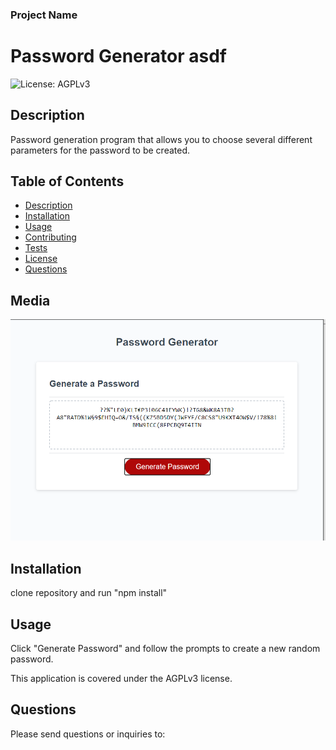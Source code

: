 
### Project Name 
# Password Generator asdf 
![License: AGPLv3](https://img.shields.io/badge/License-AGPLv3-blue.svg)
## Description
Password generation program that allows you to choose several different parameters for the password to be created.  
## Table of Contents  
- [Description](#description)
- [Installation](#installation)
- [Usage](#usage)
- [Contributing](#contributing)
- [Tests](#tests)
- [License](#license)
- [Questions](#questions)  
## Media
![Screenshot](./password.png)  
## Installation  
clone repository and run "npm install"
## Usage
Click "Generate Password" and follow the prompts to create a new random password.

This application is covered under the AGPLv3 license.


## Questions
Please send questions or inquiries to: 
